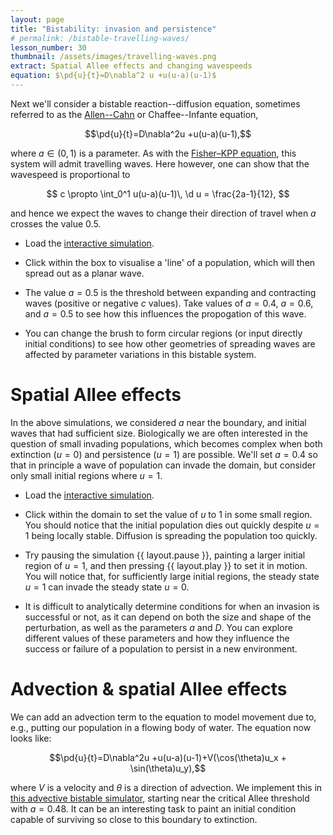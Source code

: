 ```yaml
---
layout: page
title: "Bistability: invasion and persistence"
# permalink: /bistable-travelling-waves/
lesson_number: 30
thumbnail: /assets/images/travelling-waves.png
extract: Spatial Allee effects and changing wavespeeds
equation: $\pd{u}{t}=D\nabla^2 u +u(u-a)(u-1)$
---
```



Next we'll consider a bistable reaction--diffusion equation, sometimes referred to as the [Allen--Cahn](https://people.maths.ox.ac.uk/trefethen/pdectb/allen2.pdf) or Chaffee--Infante equation,

$$\pd{u}{t}=D\nabla^2u +u(u-a)(u-1),$$

where $a \in (0,1)$ is a parameter. As with the [Fisher–KPP equation](travelling-wave), this system will admit travelling waves. Here however, one can show that the wavespeed is proportional to

$$
c \propto \int_0^1 u(u-a)(u-1)\, \d u = \frac{2a-1}{12},
$$

and hence we expect the waves to change their direction of travel when $a$ crosses the value 0.5. 

* Load the [interactive simulation](/sim/?preset=bistableTravellingWave). 

* Click within the box to visualise a 'line' of a population, which will then spread out as a planar wave. 

* The value $a=0.5$ is the threshold between expanding and contracting waves (positive or negative $c$ values). Take values of $a=0.4$, $a=0.6$, and $a=0.5$ to see how this influences the propogation of this wave. 

* You can change the brush to form circular regions (or input directly initial conditions) to see how other geometries of spreading waves are affected by parameter variations in this bistable system.

# Spatial Allee effects

In the above simulations, we considered $a$ near the boundary, and initial waves that had sufficient size. Biologically we are often interested in the question of small invading populations, which becomes complex when both extinction ($u=0$) and persistence ($u=1$) are possible. We'll set $a=0.4$ so that in principle a wave of population can invade the domain, but consider only small initial regions where $u=1$.

* Load the [interactive simulation](/sim/?preset=bistableSurvival). 

* Click within the domain to set the value of $u$ to 1 in some small region. You should notice that the initial population dies out quickly despite $u=1$ being locally stable. Diffusion is spreading the population too quickly.

* Try pausing the simulation {{ layout.pause }}, painting a larger initial region of $u=1$, and then pressing {{ layout.play }} to set it in motion. You will notice that, for sufficiently large initial regions, the steady state $u=1$ can invade the steady state $u=0$. 

* It is difficult to analytically determine conditions for when an invasion is successful or not, as it can depend on both the size and shape of the perturbation, as well as the parameters $a$ and $D$. You can explore different values of these parameters and how they influence the success or failure of a population to persist in a new environment. 

# Advection & spatial Allee effects

We can add an advection term to the equation to model movement due to, e.g., putting our population in a flowing body of water. The equation now looks like:

$$\pd{u}{t}=D\nabla^2u +u(u-a)(u-1)+V(\cos(\theta)u_x + \sin(\theta)u_y),$$

where $V$ is a velocity and $\theta$ is a direction of advection. We implement this in [this advective bistable simulator](/sim/?preset=BistableAdvection), starting near the critical Allee threshold with $a=0.48$. It can be an interesting task to paint an initial condition capable of surviving so close to this boundary to extinction.
